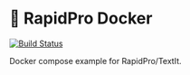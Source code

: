 # 🐳 RapidPro Docker

[![Build Status](https://github.com/nyaruka/rapidpro-docker/workflows/CI/badge.svg)](https://github.com/nyaruka/rapidpro-docker/actions?query=workflow%3ACI)

Docker compose example for RapidPro/TextIt.
